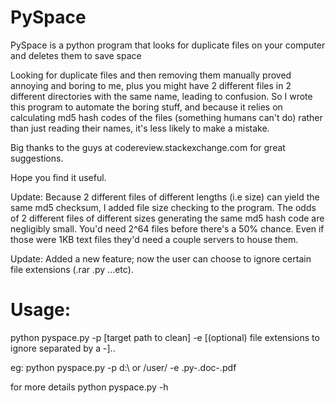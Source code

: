 # PySpace
PySpace is a python program that looks for duplicate files on your computer and deletes them to save space

Looking for duplicate files and then removing them manually proved annoying and boring to me, plus you might have 2 different files in 2 different directories with the same name, leading to confusion. So I wrote this program to automate the boring stuff, and because it relies on calculating md5 hash codes of the files (something humans can't do) rather than just reading their names, it's less likely to make a mistake.

Big thanks to the guys at codereview.stackexchange.com for great suggestions.

Hope you find it useful.

Update: Because 2 different files of different lengths (i.e size) can yield the same md5 checksum, I added file size checking to the program. The odds of 2 different files of different sizes generating the same md5 hash code are negligibly small. You'd need 2^64 files before there's a 50% chance. Even if those were 1KB text files they'd need a couple servers to house them.

Update: Added a new feature; now the user can choose to ignore certain file extensions (.rar .py ...etc).

# Usage:

python pyspace.py -p [target path to clean] -e [(optional) file extensions to ignore separated by a -]..

eg: python pyspace.py -p d:\ or /user/ -e .py-.doc-.pdf

for more details python pyspace.py -h
